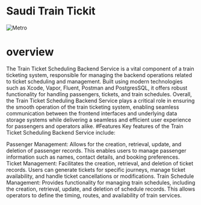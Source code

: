 # Saudi Train Tickit
![Metro](https://github.com/AlJawharhALOtaibi/SaudiTrain/assets/121889997/eeda35d0-b7a9-48be-abc4-e23d080a0830)
# overview 
The Train Ticket Scheduling Backend Service is a vital component of a train ticketing system, responsible for managing the backend operations related to ticket scheduling and management. Built using modern technologies such as Xcode, Vapor, Fluent, Postman and PostgresSQL, it offers robust functionality for handling passengers, tickets, and train schedules.
Overall, the Train Ticket Scheduling Backend Service plays a critical role in ensuring the smooth operation of the train ticketing system, enabling seamless communication between the frontend interfaces and underlying data storage systems while delivering a seamless and efficient user experience for passengers and operators alike.
#Features 
Key features of the Train Ticket Scheduling Backend Service include:

Passenger Management: Allows for the creation, retrieval, update, and deletion of passenger records. This enables users to manage passenger information such as names, contact details, and booking preferences.
Ticket Management: Facilitates the creation, retrieval, and deletion of ticket records. Users can generate tickets for specific journeys, manage ticket availability, and handle ticket cancellations or modifications.
Train Schedule Management: Provides functionality for managing train schedules, including the creation, retrieval, update, and deletion of schedule records. This allows operators to define the timing, routes, and availability of train services.
